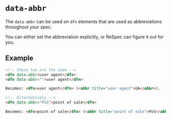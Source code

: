 # `data-abbr`

The `data-abbr` can be used on `dfn` elements that are used as abbreviations throughout your spec.

You can either set the abbreviation explicitly, or ReSpec can figure it out for you.

## Example

```html
<!-- these two are the same -->
<dfn data-abbr>user agent</dfn>
<dfn data-abbr="">user agent</dfn>

Becomes: <dfn>user agent</dfn> (<abbr title="user agent">UA</abbr>).

<!-- Alternatively -->
<dfn data-abbr="PoS">point of sale</dfn>

Becomes: <dfn>point of sale</dfn> (<abbr title="point of sale">PoS</abbr>)
```
